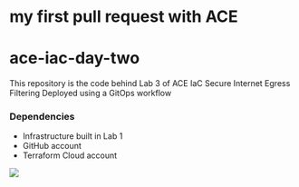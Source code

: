 # my first pull request with ACE


# ace-iac-day-two

This repository is the code behind Lab 3 of ACE IaC
Secure Internet Egress Filtering Deployed using a GitOps workflow 

### Dependencies

- Infrastructure built in Lab 1
- GitHub account
- Terraform Cloud account

<img src="topology.png">

